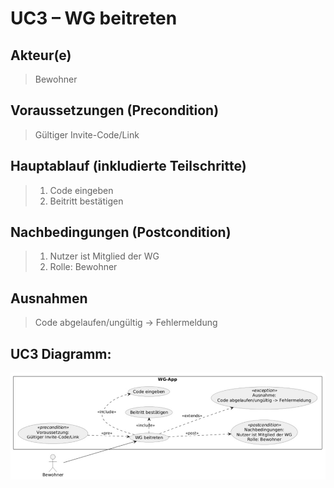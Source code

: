 # UC3 – WG beitreten
## Akteur(e)
> Bewohner

## Voraussetzungen (Precondition)
> Gültiger Invite-Code/Link


## Hauptablauf (inkludierte Teilschritte)
> 1. Code eingeben
> 2. Beitritt bestätigen



## Nachbedingungen (Postcondition)
> 1. Nutzer ist Mitglied der WG 
> 2. Rolle: Bewohner


## Ausnahmen
> Code abgelaufen/ungültig → Fehlermeldung


## UC3 Diagramm:
![UCD3.png](https://github.com/wwindrunnerr/flatmate/blob/main/docs/UMLs/Anwendungsfalldiagramme/UCD3.png)
